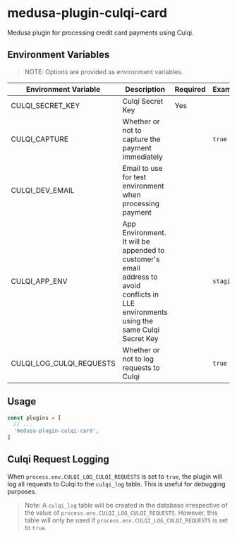 # medusa-plugin-culqi-card

Medusa plugin for processing credit card payments using Culqi.

## Environment Variables

>NOTE: Options are provided as environment variables.

| Environment Variable     | Description                                                                                                                             | Required | Example    |
|--------------------------|-----------------------------------------------------------------------------------------------------------------------------------------|----------|------------|
| CULQI_SECRET_KEY         | Culqi Secret Key                                                                                                                        | Yes      |            |
| CULQI_CAPTURE            | Whether or not to capture the payment immediately                                                                                       |          | `true`     |
| CULQI_DEV_EMAIL          | Email to use for test environment when processing payment                                                                               |          |            |
| CULQI_APP_ENV            | App Environment. It will be appended to customer's email address to avoid conflicts in LLE environments using the same Culqi Secret Key |          | `staging`  |
| CULQI_LOG_CULQI_REQUESTS | Whether or not to log requests to Culqi                                                                                                 |          | `true`     |

## Usage

```js
const plugins = [
  // ...
  'medusa-plugin-culqi-card',
]
```

## Culqi Request Logging

When `process.env.CULQI_LOG_CULQI_REQUESTS` is set to `true`, the plugin will log all requests to Culqi to the `culqi_log` table. This is useful for debugging purposes.

>Note: A `culqi_log` table will be created in the database irrespective of the value of `process.env.CULQI_LOG_CULQI_REQUESTS`. However, this table will only be used if `process.env.CULQI_LOG_CULQI_REQUESTS` is set to `true`.
